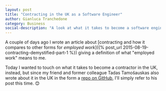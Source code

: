 ```yaml
---
layout: post
title: "Contracting in the UK as a Software Engineer"
author: Gianluca Tranchedone
category: Business
social-description: "A look at what it takes to become a software engineer contractor in the UK."
---
```


A couple of days ago I wrote an article about [contracting and how it compares to other forms for _employed work_]({% post_url 2015-08-19-contracting-demystified-part-1 %}) giving a definition of what "employed work" means to me. 

Today I wanted to touch on what it takes to become a contractor in the UK, instead, but since my friend and former colleague Tadas Tamošauskas also wrote about it in the UK in the form a [repo on GitHub](https://github.com/tadast/switching-to-contracting-uk), I'll simply refer to his post this time. :blush: